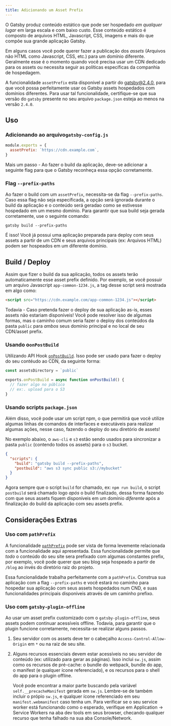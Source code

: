 ```yaml
---
title: Adicionando um Asset Prefix
---
```


O Gatsby produz conteúdo estático que pode ser hospedado _em qualquer lugar_ em larga escala e com baixo custo. Esse conteúdo estático é composto de arquivos HTML, Javascript, CSS, imagens 
e mais do que compõe sua grande aplicação Gatsby.

Em alguns casos você pode querer fazer a publicação dos _assets_ (Arquivos não HTML como Javascript, CSS, etc.) para um domínio diferente. Geralmente esse é o momento quando você precisa usar um CDN dedicado para os assets ou necessita seguir as políticas específicas da companhia de hospedagem. 

A funcionalidade `assetPrefix` esta disponível a partir do gatsby@2.4.0, para que você possa perfeitamente usar os Gatsby assets hospedados com domínios diferentes. Para usar tal funcionalidade, certifique-se que sua versão do `gatsby` presente no seu arquivo `package.json` esteja ao menos na versão `2.4.0`.

## Uso

### Adicionando ao arquivo`gatsby-config.js`

```js:title=gatsby-config.js
module.exports = {
  assetPrefix: `https://cdn.example.com`,
}
```

Mais um passo - Ao fazer o build da aplicação, deve-se adicionar a seguinte flag para que o Gatsby reconheça essa opção corretamente. 

### Flag `--prefix-paths` 

Ao fazer o build com um `assetPrefix`, necessita-se da flag `--prefix-paths`. Caso essa flag não seja específicada, a opção será ignorada durante o build da aplicação e o conteúdo será geradao como se estivesse hospedado em um mesmo domínio. Para garantir que sua build seja gerada corretamente, use o seguinte comando: 

```shell
gatsby build --prefix-paths
```

É isso! Você já possui uma aplicação preparada para deploy com seus assets a partir de um CDN e seus arquivos principais (ex: Arquivos HTML) podem ser hospeados em um diferente domínio.

## Build / Deploy

Assim que fizer o build da sua aplicação, todos os assets terão automaticamente esse asset prefix definido. Por exemplo, se você possuir um arquivo Javascript `app-common-1234.js`, a tag desse script será mostrada em algo como: 

```html
<script src="https://cdn.example.com/app-common-1234.js"></script>
```

Todavia - Caso pretenda fazer o deploy de sua aplicação as-is, esses assets não estariam disponíveis! Você pode resolver isso de algumas formas, mas o caminho comum seria fazer o deploy dos conteúdos da pasta `public` para _ambos_ seus domínio principal e no local de seu CDN/asset prefix.

### Usando o`onPostBuild`

Utilizando API Hook [`onPostBuild`](/docs/node-apis/#onPostBuild). Isso pode ser usado para fazer o deploy do seu contéudo ao CDN, da seguinte forma:

```js:title=gatsby-node.js
const assetsDirectory = `public`

exports.onPostBuild = async function onPostBuild() {
  // fazer algo no público
  // ex:. upload para o S3
}
```

### Usando scripts `package.json` 

Além disso, você pode usar um script npm, o que permitirá que você utilize algumas linhas de comandos de interfaces e executáveis para realizar algumas ações, nesse caso, fazendo o deploy do seu diretório de assets!

No exemplo abaixo, o `aws-cli` e `s3` estão sendo usados para sincronizar a pasta `public` (contendo todos os assets) para o `s3` bucket.

```json:title=package.json
{
  "scripts": {
    "build": "gatsby build --prefix-paths",
    "postbuild": "aws s3 sync public s3://mybucket"
  }
}
```

Agora sempre que o script `build` for chamado, ex: `npm run build`, o script `postbuild` será chamado logo _após_ o build finalizado, dessa forma fazendo com que seus assets fiquem disponíveis em um domínio _diferente_ após a finalização do build da aplicação com seu assets prefix.

## Considerações Extras

### Uso com `pathPrefix`

A funcionalidade [`pathPrefix`](/docs/path-prefix/) pode ser vista de forma levemente relacionada com a funcionalidade aqui apresentada. Essa funcionalidade permite que _todo_ o conteúdo do seu site sera prefixado com algumas constantes prefix, por exemplo, você pode querer que seu blog seja hospeado a partir de `/blog` ao invés do diretório raiz do projeto.

Essa funcionalidade trabalha perfeitamente com a `pathPrefix`. Construa sua aplicação com a flag `--prefix-paths` e você estará no caminho para hospedar sua aplicação com seus assets hospedados num CND, e suas funcionalidades principais disponíveis através de um caminho prefixo.

### Uso com `gatsby-plugin-offline`

Ao usar um asset prefix customizado com o `gatsby-plugin-offline`, seus assets podem continuar acessíveis offline. Todavia, para garantir que o plugin funcione corretamente, necessita-se realizar alguns passos.

1. Seu servidor com os assets deve ter o cabeçalho `Access-Control-Allow-Origin` em `*` ou na raiz de seu site.
2. Alguns recursos essenciais devem estar acessíveis no seu servidor de conteúdo (ex: utilizado para gerar as páginas). Isso inclui `sw.js`, assim como os recursos de pré-cache: o bundle do webpack, bundle do app, o manifest (e qualquer ícone referenciado), e os recursos para o shell do app para o plugin offline.

   Você pode encontrar a maior parte buscando pela variável `self.__precacheManifest` gerada em `sw.js`. Lembre-se de também incluir o própio `sw.js`, e qualquer ícone referenciado em seu `manifest.webmanifest` caso tenha um. Para verificar se o seu service worker está funcionando como o esperado, verifique em Application → Service Workers na aba dev tools em seus browser, checando qualquer recurso que tenha falhado na sua aba Console/Network.


